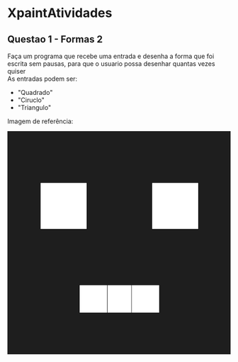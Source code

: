 # XpaintAtividades

## Questao 1 - Formas 2
Faça um programa que recebe uma entrada e desenha a forma que foi escrita sem pausas, para que o usuario possa desenhar quantas vezes quiser
<br>As entradas podem ser:

- "Quadrado"
- "Ciruclo"
- "Triangulo"

<p>Imagem de referência:</p>

![Referencia_Atividade1](exemplo1.png)

